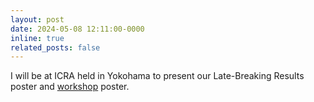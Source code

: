 ```yaml
---
layout: post
date: 2024-05-08 12:11:00-0000
inline: true
related_posts: false
---
```


I will be at ICRA held in Yokohama to present our Late-Breaking Results poster and [workshop](https://hauertlab.com/breaking-swarm-stereotypes-workshop-icra-2024/) poster.
